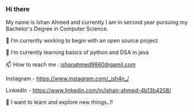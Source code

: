 ### Hi there 

My name is Ishan Ahmed and currently I am in second year pursuing my Bachelor's Degree in Computer Science.

🔭 I’m currently working to begin with an open source project

🌱 I’m currently learning basics of python and DSA in java   

📫 How to reach me : ishanahmed9660@gamil.com

   Instagram - https://www.instagram.com/_ish4n_/
   
   LinkedIn - https://www.linkedin.com/in/ishan-ahmed-4b13b4208/
   
👀 I want to learn and explore new things..!!




<!--
**Ishanahmed07/Ishanahmed07** is a ✨ _special_ ✨ repository because its `README.md` (this file) appears on your GitHub profile.

Here are some ideas to get you started:

- 🔭 I’m currently working on ...
- 🌱 I’m currently learning ...
- 👯 I’m looking to collaborate on ...
- 🤔 I’m looking for help with ...
- 💬 Ask me about ...
- 📫 How to reach me: ...
- 😄 Pronouns: ...
- ⚡ Fun fact: ...
-->
